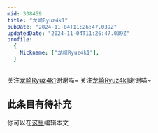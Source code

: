 ```yaml
---
mid: 308459
title: "龙崎Ryuz4k1"
pubDate: "2024-11-04T11:26:47.039Z"
updatedDate: "2024-11-04T11:26:47.039Z"
profile:
  {
    Nickname: ["龙崎Ryuz4k1"],
  }
---
```


关注[龙崎Ryuz4k1](https://space.bilibili.com/308459)谢谢喵~ 关注[龙崎Ryuz4k1](https://space.bilibili.com/308459)谢谢喵~

## 此条目有待补充
你可以在[这里](https://github.com/Yuhanawa/VTuber.ICU-Content/edit/master/v/龙崎Ryuz4k1/index.md)编辑本文
